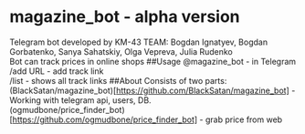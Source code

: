 # magazine_bot - alpha version
Telegram bot developed by KM-43 TEAM: Bogdan Ignatyev, Bogdan Gorbatenko, Sanya Sahatskiy, Olga Vepreva, Julia Rudenko<br />
Bot can track prices in online shops
##Usage @magazine_bot - in Telegram
/add URL - add track link<br />
/list - shows all track links
##About
Consists of two parts:
(BlackSatan/magazine_bot)[https://github.com/BlackSatan/magazine_bot] - Working with telegram api, users, DB.<br />
(ogmudbone/price_finder_bot)[https://github.com/ogmudbone/price_finder_bot] - grab price from web
